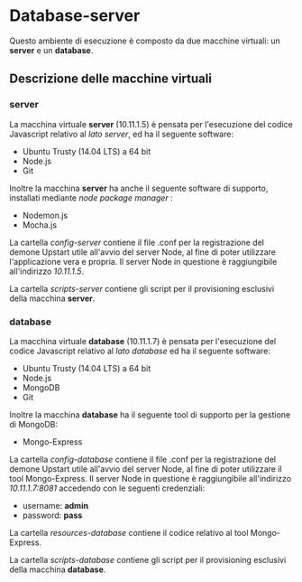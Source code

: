 # Database-server 

Questo ambiente di esecuzione è composto da due macchine virtuali: 
un **server** e un **database**. 

## Descrizione delle macchine virtuali 

### server

La macchina virtuale **server** (10.11.1.5) 
è pensata per l'esecuzione del codice Javascript relativo al *lato server*, 
ed ha il seguente software: 

* Ubuntu Trusty (14.04 LTS) a 64 bit 
* Node.js
* Git

Inoltre la macchina **server** ha anche il seguente software di supporto, installati mediante *node package manager* :

* Nodemon.js
* Mocha.js
  
La cartella *config-server* contiene il file .conf per la registrazione del demone Upstart utile all'avvio del server Node, al fine di poter utilizzare l'applicazione vera e propria. Il server Node in questione è raggiungibile all'indirizzo *10.11.1.5*. 

La cartella *scripts-server* contiene gli script per il provisioning esclusivi della macchina **server**.

### database

La macchina virtuale **database** (10.11.1.7) è pensata per l'esecuzione del codice Javascript relativo al *lato database* ed ha il seguente software: 

* Ubuntu Trusty (14.04 LTS) a 64 bit 
* Node.js
* MongoDB
* Git

Inoltre la macchina **database** ha il seguente tool di supporto per la gestione di MongoDB:

* Mongo-Express

La cartella *config-database* contiene il file .conf per la registrazione del demone Upstart utile all'avvio del server Node, al fine di poter utilizzare il tool Mongo-Express. Il server Node in questione è raggiungibile all'indirizzo *10.11.1.7:8081* accedendo con le seguenti credenziali:

* username: **admin**
* password: **pass**

La cartella *resources-database* contiene il codice relativo al tool Mongo-Express.

La cartella *scripts-database* contiene gli script per il provisioning esclusivi della macchina **database**.
